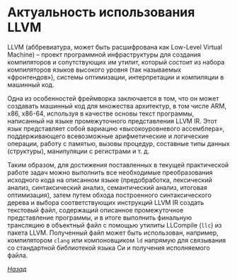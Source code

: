 # Актуальность использования LLVM

LLVM (аббревиатура, может быть расшифрована как Low-Level Virtual Machine) – проект программной инфраструктуры для создания компиляторов и сопутствующих им утилит, который состоит из набора компиляторов языков высокого уровня (так называемых «фронтендов»), системы оптимизации, интерпретации и компиляции в машинный код.

Одна из особенностей фреймворка заключается в том, что он может создавать машинный код для множества архитектур, в том числе ARM, x86, x86-64, используя в качестве основы текст программы, написанный на языке промежуточного представления LLVM IR. Этот язык представляет собой вариацию «высокоуровневого ассемблера», поддерживающего всевозможные арифметические и логические операции, работу с памятью, вызовы процедур, составные типы данных (структуры), манипуляции с регистрами и т. д.

Таким образом, для достижения поставленных в текущей практической работе задач можно выполнить все необходимые преобразования исходного кода на описанном языке (предобработка, лексический анализ, синтаксический анализ, семантический анализ, итоговая оптимизация), затем путем обхода построенного синтаксического дерева и выбора соответствующих инструкций LLVM IR создать текстовый файл, содержащий описанное промежуточное представление программы, и в итоге выполнить финальную трансляцию в объектный файл с помощью утилиты LLCompile (`llc`) из пакета LLVM. Полученный файл может быть использован, например, компилятором `clang` или компоновщиком `ld` напрямую для связывания со стандартной библиотекой языка Си и получения исполняемого файла.

[_Назад_](README.md)
